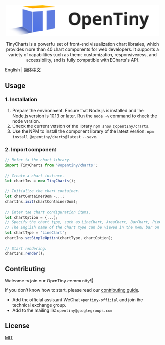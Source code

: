 <p align="center">
  <a href="https://opentiny.design/tiny-vue" target="_blank" rel="noopener noreferrer">
    <img alt="OpenTiny Logo" src="logo.svg" height="100" style="max-width:100%;">
  </a>
</p>

<p align="center">TinyCharts is a powerful set of front-end visualization chart libraries, which provides more than 40 chart components for web developers. It supports a variety of capabilities such as theme customization, responsiveness, and accessibility, and is fully compatible with ECharts's API.</p>

English | [简体中文](README.zh-CN.md)

## Usage

### 1. Installation

1. Prepare the environment. Ensure that Node.js is installed and the Node.js version is 10.13 or later. Run the `node -v` command to check the node version.
2. Check the current version of the library `npm show @opentiny/charts`.
3. Use the NPM to install the component library of the latest version: `npm install @opentiny/charts@latest --save`.

### 2. Import component

```javascript
// Refer to the chart library.
import TinyCharts from '@opentiny/charts';

// Create a chart instance.
let chartIns = new TinyCharts();

// Initialize the chart container.
let chartContainerDom =...;
chartIns.init(chartContainerDom);

// Enter the chart configuration items.
let chartOption = {...};
// Specify the chart type, such as LineChart, AreaChart, BarChart, PieChart, GaugeChart, RadarChart, ProcessChart, and BubbleChart.
// The English name of the chart type can be viewed in the menu bar on the left of the document.
let chartType = 'LineChart';
chartIns.setSimpleOption(chartType, chartOption);

// Start rendering.
chartIns.render();
```

## Contributing

Welcome to join our OpenTiny community!🎉

If you don't know how to start, please read our [contributing guide](CONTRIBUTING.md).

- Add the official assistant WeChat `opentiny-official` and join the technical exchange group.
- Add to the mailing list `opentiny@googlegroups.com`
## License

[MIT](LICENSE)

